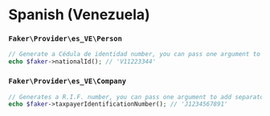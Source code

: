 # Spanish (Venezuela)

### `Faker\Provider\es_VE\Person`

```php
// Generate a Cédula de identidad number, you can pass one argument to add separator
echo $faker->nationalId(); // 'V11223344'
```

### `Faker\Provider\es_VE\Company`

```php
// Generates a R.I.F. number, you can pass one argument to add separators
echo $faker->taxpayerIdentificationNumber(); // 'J1234567891'
```

